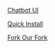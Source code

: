 [Chatbot UI](../)

[Quick Install](../app/)

[Fork Our Fork](https://github.com/modelearth/earthscape/)

